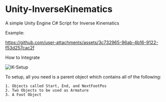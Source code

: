 # Unity-InverseKinematics
A simple Unity Engine C# Script for Inverse Kinematics

Example:

https://github.com/user-attachments/assets/3c732965-96ab-4b16-9122-f53d257cac2f

How to Integrate

![IK-Setup](https://github.com/user-attachments/assets/d0501775-7c75-4ddc-bcfb-0cf7da949e6f)

To setup, all you need is a parent object which contains all of the following:

	1. Objects called Start, End, and NextFootPos
	2. Two Objects to be used as Armature
	3. A Foot Object
